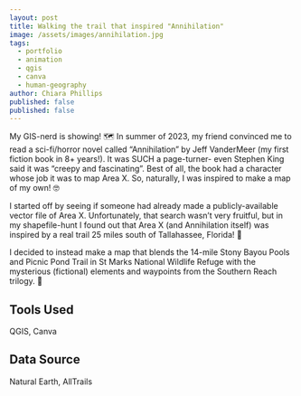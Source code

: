 ```yaml
---
layout: post
title: Walking the trail that inspired "Annihilation"
image: /assets/images/annihilation.jpg
tags:
  - portfolio
  - animation
  - qgis
  - canva
  - human-geography
author: Chiara Phillips
published: false
published: false
---
```


My GIS-nerd is showing! 🗺️ In summer of 2023, my friend convinced me to read a sci-fi/horror novel called “Annihilation” by Jeff VanderMeer (my first fiction book in 8+ years!). It was SUCH a page-turner- even Stephen King said it was “creepy and fascinating”. Best of all, the book had a character whose job it was to map Area X. So, naturally, I was inspired to make a map of my own! 🤓

I started off by seeing if someone had already made a publicly-available vector file of Area X. Unfortunately, that search wasn’t very fruitful, but in my shapefile-hunt I found out that Area X (and Annihilation itself) was inspired by a real trail 25 miles south of Tallahassee, Florida! 🌴

I decided to instead make a map that blends the 14-mile Stony Bayou Pools and Picnic Pond Trail in St Marks National Wildlife Refuge with the mysterious (fictional) elements and waypoints from the Southern Reach trilogy. 🙂

## Tools Used
QGIS, Canva

## Data Source
Natural Earth, AllTrails
